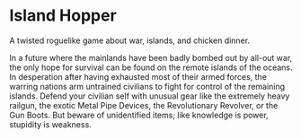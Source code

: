 # Island Hopper
A twisted roguelike game about war, islands, and chicken dinner.

In a future where the mainlands have been badly bombed out by all-out war, the only hope for survival can be found on the remote islands of the oceans. In desperation after having exhausted most of their armed forces, the warring nations arm untrained civilians to fight for control of the remaining islands. Defend your civilian self with unusual gear like the extremely heavy railgun, the exotic Metal Pipe Devices, the Revolutionary Revolver, or the Gun Boots. But beware of unidentified items; like knowledge is power, stupidity is weakness.